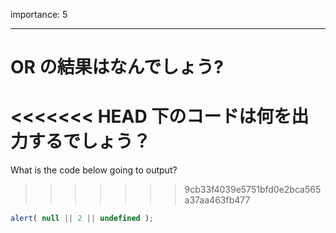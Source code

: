 importance: 5

---

# OR の結果はなんでしょう?

<<<<<<< HEAD
下のコードは何を出力するでしょう？
=======
What is the code below going to output?
>>>>>>> 9cb33f4039e5751bfd0e2bca565a37aa463fb477

```js
alert( null || 2 || undefined );
```
